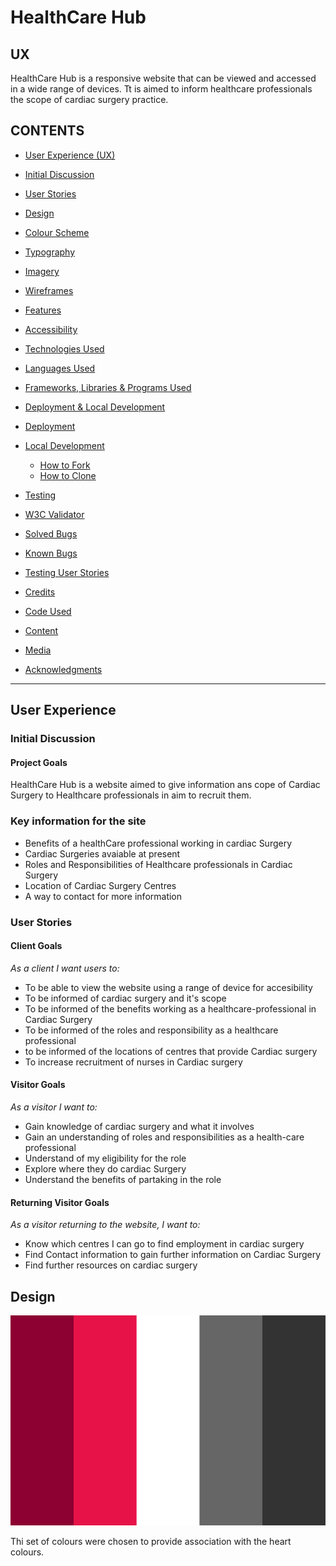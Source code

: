# **HealthCare Hub**

## UX
HealthCare Hub is a responsive website that can be viewed and accessed in a wide range of devices. Tt is aimed to inform healthcare professionals the scope of cardiac surgery practice.

## CONTENTS

* [User Experience (UX)](#User-Experience-(UX))
* [Initial Discussion](#Initial-Discussion)
* [User Stories](#User-Stories)

* [Design](#Design)
* [Colour Scheme](#Colour-Scheme)
* [Typography](#Typography)
* [Imagery](#Imagery)
* [Wireframes](#Wireframes)
* [Features](#Features)
* [Accessibility](#Accessibility)

* [Technologies Used](#Technologies-Used)
* [Languages Used](#Languages-Used)
* [Frameworks, Libraries & Programs Used](#Frameworks,-Libraries-&-Programs-Used)

* [Deployment & Local Development](#Deployment-&-Local-Development)
* [Deployment](#Deployment)
* [Local Development](#Local-Development)
  * [How to Fork](#How-to-Fork)
  * [How to Clone](#How-to-Clone)

* [Testing](#Testing)
* [W3C Validator](#W3C-Validator)
* [Solved Bugs](#Solved-Bugs)
* [Known Bugs](#Known-Bugs)
* [Testing User Stories](#Testing-User-Stories)
* [Credits](#Credits)
* [Code Used](#Code-Used)
* [Content](#Content)
* [Media](#Media)
* [Acknowledgments](#Acknowledgments)
- - -

## User Experience

### Initial Discussion
  
#### Project Goals

   HealthCare Hub is a website aimed to give information ans cope of Cardiac Surgery to Healthcare professionals in aim to recruit them.

### Key information for the site

* Benefits of a healthCare professional working in cardiac Surgery
* Cardiac Surgeries avaiable at present
* Roles and Responsibilities of Healthcare professionals in Cardiac Surgery
* Location of Cardiac Surgery Centres
* A way to contact for more information

### User Stories

#### Client Goals

*As a client I want users to:*

* To be able to view the website using a range of device for accesibility
* To be informed of cardiac surgery and it's scope
* To be informed of the benefits working as a healthcare-professional in Cardiac Surgery
* To be informed of the roles and responsibility as a healthcare professional
* to be informed of the locations of centres that provide Cardiac surgery
* To increase recruitment of nurses in Cardiac surgery

#### Visitor Goals

*As a visitor I want to:*

* Gain knowledge of cardiac surgery and what it involves
* Gain an understanding of roles and responsibilities as a health-care professional
* Understand of my eligibility for the role
* Explore where they do cardiac Surgery
* Understand the benefits of partaking in the role

#### Returning Visitor Goals
*As a visitor returning to the website,  I want to:*

* Know which centres I can go to find employment in cardiac surgery
* Find Contact information to gain further information on Cardiac Surgery
* Find further resources on cardiac surgery

## Design

![HeartCare Hub colour palete](assets/images/HeartCareHubcolourpalette.png)

Thi set of colours were chosen to provide association with the heart colours. 

